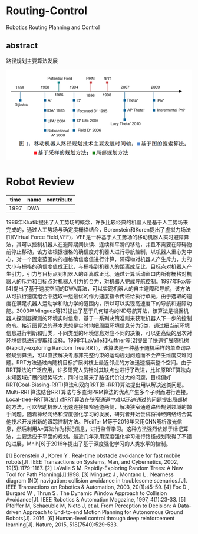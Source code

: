 # Routing-Control
Robotics Routing Planning and Control

## abstract

路径规划主要算法发展

![路径规划主要算法发展](https://github.com/MRwangmaomao/Routing-Control/blob/master/pic/3f6f93b4d8fb73d95a4755ac0a852789_hd.png)
# Robot Review

|time| name  | contribute |
|--|--|--|
| 1997 | DWA |  |


   1986年Khatib提出了人工势场的概念，许多比较经典的机器人是基于人工势场来完成的，通过人工势场与确定度栅格结合，Borenstein和Koren提出了虚拟力场法[1](Virtual Force Field,VFF)，VFF是一种基于人工势场的移动机器人实时避障算法，其可以控制机器人在避障期间快读、连续和平滑的移动，并且不需要在障碍物前停止移动，该方法根据栅格的确信度对机器人进行导航控制，以机器人重心为中心，对一个固定范围内的栅格确信度值进行计算，障碍物对机器人产生斥力，力的大小与栅格的确信度值成正比，与栅格到机器人的距离成反比，目标点对机器人产生引力，引力与目标点到机器人的距离成正比。通过计算活动窗口内所有栅格对机器人的斥力和目标点对机器人引力的合力，对机器人完成导航控制。1997年Fox等[4]提出了基于速度空间的DWA算法，可以实现机器人的自主避障和导航，该方法从可执行速度组合中选取一组最优的作为速度指令传递给执行单元，由于选取的速度在满足机器人运动学和动力学的范围内，所以可以实现高速度下的导航和避障功能。2003年Minguez等[3]提出了基于几何结构的ND导航算法，该算法是根据机器人探测器探测的环境实时信息，基于一系列决策准则来获取机器人下一步的控制命令。接近图算法的基本思想是实时地把周围环境信息分为5类，通过把当前环境信息进行判断和归类，不同类型的环境信息对应不同的决策，可以更高级的层次对环境信息进行提取和诠释。1998年LaValle和Kuffner等[2]提出了快速扩展随机树(Rapidly-exploring Random Tree,RRT)，该算法是一种基于随机采样的单查询路径规划算法，可以直接解决考虑非完整约束的运动规划问题而不会产生维度灾难问题。RRT方法通过向随机目标扩展树枝上最近邻点的方法迅速搜索整个空间。由于RRT算法的广泛应用，许多研究人员针对其缺点也进行了改进，比如原RRT算法向未知区域扩展的趋势较大，同时也带来了路径代价过大的问题，目标偏好RRT(Goal-Biasing-RRT)算法和双向RRT(Bi-RRT)算法提出用以解决这类问题。Multi-RRT算法结合RRT算法与多查询PRM算法的优点产生多个子树而进行连接。Local-tree-RRT算法针对RRT算法在狭窄通道中难以迅速通过的问题提出局部树的方法，可以帮助机器人迅速连接狭窄通道两侧，解决狭窄通道路径规划领域的棘手问题。随着神经网络和深度强化学习的发展，研究者开始尝试将神经网络结合其他技术开发出新的跟踪控制方法。Pfeiffer M等于2016年采用CNN解析激光信息，然后利用A*算法作为标记信息，进行监督学习。这种方法强烈依赖于标记算法，主要适应于平面的规划。最近几年采用深度强化学习进行路径规划取得了不错的进展，Mnih[6]于2016年提出了基于深度强化学习的人类水平的控制。


[1]	Borenstein J , Koren Y . Real-time obstacle avoidance for fast mobile robots[J]. IEEE Transactions on Systems, Man, and Cybernetics, 2002, 19(5):1179-1187.
[2]	LaValle S M. Rapidly-Exploring Random Trees: A New Tool for Path Planning[J].1998.
[3]	Minguez J , Montano L . Nearness diagram (ND) navigation: collision avoidance in troublesome scenarios.[J]. IEEE Transactions on Robotics & Automation, 2003, 20(1):45-59.
[4]	Fox D , Burgard W , Thrun S . The Dynamic Window Approach to Collision Avoidance[J]. IEEE Robotics & Automation Magazine, 1997, 4(1):23-33.
[5]	Pfeiffer M, Schaeuble M, Nieto J, et al. From Perception to Decision: A Data-driven Approach to End-to-end Motion Planning for Autonomous Ground Robots[J]. 2016.
[6]	Human-level control through deep reinforcement learning[J]. Nature, 2015, 518(7540):529-533.



